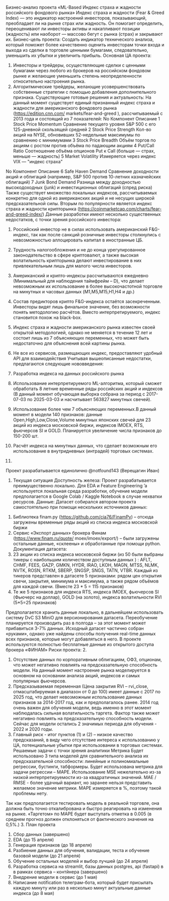  Бизнес-анализ проекта «ML-Based Индекс страха и жадности российского фондового рынка»
Индекс страха и жадности (Fear & Greed Index) — это индикатор настроений инвесторов, показывающий, преобладает ли на рынке страх или жадность. Он помогает определить, переоценивают ли инвесторы активы и накапливают позиции (жадность) или наоборот — массово бегут с рынка (страх) и закрывают их.
Бизнес-цель проекта:
Создать индикатор технического анализа, который поможет более качественно оценить инвесторам точки входа и выхода из сделки в торговле ценными бумагами, следовательно, уменьшить их убытки и увеличить прибыль.
Основная ЦА проекта:
1) Инвесторы и трейдеры, осуществляющие сделки с ценными бумагами через любого из брокеров на российском фондовом рынке и желающие уменьшить степень неопределенности относительно настроения рынка.
2) Алгоритмические трейдеры, желающие усовершенствовать собственные стратегии с помощью добавления дополнительного признака.
Существующие готовые решения и актуальность:
На данный момент существует единый признанный индекс страха и жадности для американского фондового рынка (https://edition.cnn.com/ markets/fear-and-greed ), рассчитываемый с 2013 года и состоящий из 7 показателей:
       No
Компонент
Описание
1
Stock Price Momentum
Сравнение текущего уровня S&P 500 с его 125-дневной скользящей средней
2
Stock Price Strength
Кол-во акций на NYSE, обновивших 52-недельные максимумы по сравнению с минимумами
3
Stock Price Breadth
Объём торгов по акциям с ростом против объёма по падающим акциям
4
Put/Call Ratio
Соотношение объёма опционов Put к Call (больше — страх, меньше — жадность)
5
Market Volatility
Измеряется через индекс VIX — "индекс страха"
      
  No Компонент Описание
      6
Safe Haven Demand
Сравнение доходности акций и облигаций (например, S&P 500 против 10-летних казначейских облигаций)
7
Junk Bond Demand
Разница между доходностью высокодоходных (junk) и инвестиционных облигаций (спред риска)
  Также существует множество локальных индексов, рассчитываемых конкретно для одной из американских акций и не несущих широкой предсказательной силы.
Вторым по популярности является индекс страха и жадности крипторынка (https://coinmarketcap.com/charts/fear-and-greed-index/)
Данные разработки имеют несколько существенных недостатков, с точки зрения российского инвестора:
1) Российский инвестор не в силах использовать американский F&G- индекс, так как после санкций розничные инвесторы столкнулись с невозможностью аллоцировать капитал в иностранные ЦБ.
2) Трудность налогообложения и не до конца урегулированное законодательство в сфере криптовалют, а также высокая волатильность крипторынка делают инвестирование в них привлекательным лишь для малого числа инвесторов.
3) Американский и крипто-индексы рассчитываются ежедневно (Минимальный для наблюдения таймфрейм – D), что делает невозможным их использование в более высокочастотной торговле на минутных и часовых данных (M1,M5,M15,H1,H4 и др.)
4) Состав предикторов крипто F&G-индекса остаётся засекреченным. Инвесторы видят лишь финальное значение, без возможности понять методологию расчётов. Вместо интерпретируемого, индекс становится похож на black-box.
5) Индекс страха и жадности американского рынка известен своей открытой методологией, однако не меняется в течение 12 лет и состоит лишь из 7 объясняющих переменных, что может быть недостаточно для объяснения всей картины рынка.
6) Не все из сервисов, размещающих индекс, предоставляют удобный API для взаимодействия
Учитывая вышеописанные недостатки, предлагаются следующие нововведения:
1) Разработка индекса на данных российского рынка
2) Использование интерпретируемого ML-алгоритма, который сможет
обработать 8 летние временные ряды российских акций и индексов (В данный момент обучающая выборка собрана за период с 2017-07-03 по 2025-03-03 и насчитывает 563827 минутных свечей).
 
 3) Использование более чем 7 объясняющих переменных.В данный момент в модели 140 признаков: данные Open,High,Low,Close,Volume минутных японских свечей для 23 акций из индекса московской биржи, индексов IMOEX, RTS, фьючерсов SI и GOLD. Планируется увеличение числа признаков до 150-200 шт.
4) Расчёт индекса на минутных данных, что сделает возможным его использование в внутридневных (интрадей) торговых системах.
5)
Проект разрабатывается единолично @notfound143 (Верещагин Иван)
1. Текущая ситуация
Доступность железа:
Проект разрабатывается преимущественно локально. Для EDA и Feature Engineering ’a используется локальная среда разработки, обучение модели предполагается в Google Colab / Kaggle Notebook в случае нехватки ресурсов.
Данные:
Датасет собирался автором проекта самостоятельно при помощи нескольких источников данных:
1) Библиотека finam.py (https://github.com/cia76/FinamPy) – отсюда загружены временные ряды акций из списка индекса московской биржи
2) Сервис «Экспорт данных» брокера Финам (https://www.finam.ru/quote/ moex/imoex/export/) – были загружены остальные данные, «склеены» и обработанные при помощи python.
Документация датасета:
1) 23 акции из списка индекса московской биржи (из 50 были выбраны тикеры с наибольшим количеством доступным данных ) : AFLT, CHMF, FEES, GAZP, GMKN, HYDR, IRAO, LKOH, MAGN, MTSS, NLMK, NVTK, ROSN, RTKM, SBERP, SNGSP, SNGS, TATN, VTBR. Каждый из тикеров представлен в датасете 5 признаками: рядом цен открытия свечи, закрытия, минимума и максимума, а также рядом объёмов для каждой свечи. (Вместе 23 * 5 = 115 признаков)
2) Те же 5 признаков для индекса RTS, индекса IMOEX, фьючерсов SI (Фьючерс на доллар), GOLD (на золото), индекса волатильности RVI (5*5=25 признаков)
   
 Предполагается хранить данные локально, в дальнейшем использовать систему DvC S3 MiniO для версионирования датасета. Переобучение планируется производить раз в полгода – за этот момент может прибавиться 3-7% данных.
Исходный датасет частично собран «руками», однако уже найдены способы получения real-time данных всех признаков, которые могут добавляться в него.
В проекте используются полностью бесплатные данные из открытого доступа брокера «ФИНАМ»
Риски проекта:
2.
1) Отсутствие данных по корпоративным облигациям, ОФЗ, опционам, что может негативно повлиять на предсказательную способность модели. На данный момент настроение рынка моделируется в основном на основании анализа акций, индексов и самых популярных фьючерсов.
2) Предсказываемая переменная (Цена закрытия RVI – rvi_close, отмасштабируемая в диапазон от 0 до 100) имеет данные с 2017 по 2025 год, что делает невозможным использование данных признаков за 2014-2017 год, как и предполагалось ранее. 2014 год очень важен для обучения модели, ведь именно в этот момент наблюдалась сильная волатильность таргета. Фактор также может негативно повлиять на предсказательную способность модели. Сейчас для модели остались 2 значимых периода для обучения - 2022 и 2020 годы.
3) Главный риск - итог пунктов (1) и (2) – низкое качество предсказаний, в виду чего отсутствие интереса к использованию у ЦА, потенциальные убытки при использовании в торговых системах.
Решаемые задачи с точки зрения аналитики
Метрика
Будет использовано 3 типа моделей для сравнительного анализа их предсказательной способности: линейные и полиномиальные регрессии, бустинги, табформеры.
Будет использована метрика для задачи регрессии – MAPE.
Использование MSE нежелательно из-за низкой интерпретируемости из-за квадратичных значений. MAE / RMSE - более удачный вариант, но заранее нельзя представить желаемое значение метрики. MAPE измеряется в %, поэтому такой проблемы нету.

 Так как предполагается тестировать модель в реальной торговле, она должна быть точно откалибрована и быстро реагировать на изменения на рынке. «Таргетом» по MAPE будет выступать отметка в 0.005 (в среднем прогноз должен отклоняться от фактического значения на 0,5%.)
3.
План проекта
1) Сбор данных (завершено)
2) EDA (до 15 апреля)
3) Генерация признаков (до 18 апреля)
4) Разбиение данных для обучения, валидации, теста и обучение базовой модели (до 21 апреля)
5) Обучение остальных моделей и выбор лучшей (до 24 апреля)
6) Разработка сервиса на streamlit, базы данных postgres, api (fastapi) в в рамках сервиса – контйнера (завершено)
7) Внедрение модели в сервис (до 1 мая)
8) Написание notification телеграм-бота, который будет присылать каждую минуту или раз в несколько минут актуальные данные индекса (до 8 мая)
